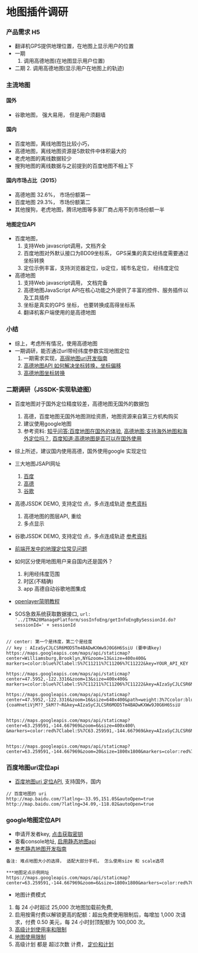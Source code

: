 # 地图插件调研

### 产品需求 H5
- 翻译机GPS提供地理位置，在地图上显示用户的位置
- 一期
	1. 调用高德地图(在地图显示用户位置) 
- 二期
	2. 调用高德地图(显示用户在地图上的轨迹)	
	
### 主流地图

#### 国外
- 谷歌地图， 强大易用， 但是用户须翻墙

#### 国内
- 百度地图，离线地图包比较小巧， 
- 高德地图，离线地图资源是5款软件中体积最大的
- 老虎地图的离线数据较少
- 搜狗地图的离线数据与之前提到的百度地图不相上下

#### 国内市场占比（2015）
- 高德地图 32.6%， 市场份额第一
- 百度地图 29.3%， 市场份额第二
- 其他搜狗，老虎地图，腾讯地图等多家厂商占用不到市场份额一半

#### 地图定位API
- 百度地图，
  1. 支持Web javascript调用，文档齐全
  2. 百度地图对外默认接口为BD09坐标系， GPS采集的真实经纬度需要通过坐标转换
  3. 定位示例丰富，支持浏览器定位，ip定位，城市名定位， 经纬度定位	
- 高德地图
  1. 支持Web javascript调用， 文档完备
  2. 高德地图JavaScript API在核心功能之外提供了丰富的控件、服务插件以及工具插件
  3. 坐标是真实的GPS 坐标， 也要转换成高得坐标系
  4. 翻译机客户端使用的是高德地图


### 小结
- 综上，考虑所有情况，使用高德地图
- 一期调研，能否通过url带经纬度参数实现地图定位
  1. 一期需求实现，[高得地图uri开发指南](http://lbs.amap.com/api/uri-api/guide/mobile-web/point)   	
  2. [高德地图API 如何解决坐标转换，坐标偏移](https://segmentfault.com/a/1190000000498434)
  3. [高德地图坐标转换](https://lbs.amap.com/api/webservice/guide/api/convert)

### 二期调研（JSSDK-实现轨迹图）
- 百度地图对于国外定位精度较差，高德地图无国外的数据包
  1. 高德，百度地图无国外地图测绘资质，地图资源来自第三方机构购买
  2. 建议使用google地图
  3. 参考资料: [知乎问答:百度地图在国外的体验](https://www.zhihu.com/question/28507761), 
    [高德地图:支持海外地图和海外定位吗？](https://lbs.amap.com/faq/top/hot-questions/118),
    [百度知道:高德地图是否可以在国外使用](https://zhidao.baidu.com/question/615877394784101052.html)


- 综上所述，建议国内使用高德，国外使用google 实现定位

- 三大地图JSAPI网址
  1. [百度](http://lbsyun.baidu.com/index.php?title=jspopular/guide/getkey)
  2. [高德](http://lbs.amap.com/api/javascript-api/gettingstarted)
  3. [谷歌](https://developers.google.com/maps/documentation/javascript/tutorial?hl=zh-cn)


- 高德JSSDK DEMO,  支持定位 点，多点连成轨迹 [参考资料](https://lbs.amap.com/api/javascript-api/example/amap-ui-pathsimplifier/simple-demo)
  1. 高德地图的图层API, 重绘
  2. 多点显示
- 谷歌JSSDK DEMO,  支持定位 点，多点连成轨迹 [参考资料](https://segmentfault.com/a/1190000000775915)

- [前端开发中的地理定位常见问题](https://wufenfen.github.io/2017/03/22/%E5%89%8D%E7%AB%AF%E5%BC%80%E5%8F%91%E4%B8%AD%E7%9A%84%E5%9C%B0%E7%90%86%E5%AE%9A%E4%BD%8D%E9%97%AE%E9%A2%98%E5%B0%8F%E6%80%BB%E7%BB%93/)

- 如何区分使用地图用户来自国内还是国外？
  1. 利用经纬度范围 
  2. 时区(不精确)
  3. app 高德自动谷歌地图集成

- [openlayer简明教程](https://segmentfault.com/a/1190000002976484)
- SOS急救系统获取数据接口, `url: '../ITMA20ManagePlatform/sosInfoEng/getInfoEngBySessionId.do?sessionId=' + sessionId`

```

// center: 第一个是纬度，第二个是经度
// key : AIzaSyCJLCSR6MOD5Tm4BADwKXWw9J0G6H6SsiU (要申请key)
https://maps.googleapis.com/maps/api/staticmap?center=Williamsburg,Brooklyn,NY&zoom=13&size=400x400&
markers=color:blue%7Clabel:S%7C11211%7C11206%7C11222&key=YOUR_API_KEY

https://maps.googleapis.com/maps/api/staticmap?center=47.5952,-122.3316&zoom=13&size=400x400&
markers=color:blue%7Clabel:S%7C11211%7C11206%7C11222&key=AIzaSyCJLCSR6MOD5Tm4BADwKXWw9J0G6H6SsiU

https://maps.googleapis.com/maps/api/staticmap?center=47.5952,-122.3316&zoom=16&size=640x400&path=weight:3%7Ccolor:blue%7Cenc:{coaHnetiVjM??_SkM??~R&key=AIzaSyCJLCSR6MOD5Tm4BADwKXWw9J0G6H6SsiU


https://maps.googleapis.com/maps/api/staticmap?center=63.259591,-144.667969&zoom=6&size=400x400\
&markers=color:red%7Clabel:S%7C63.259591,-144.667969&key=AIzaSyCJLCSR6MOD5Tm4BADwKXWw9J0G6H6SsiU


https://maps.googleapis.com/maps/api/staticmap?center=63.259591,-144.667969&zoom=20&size=1800x1800&markers=color:red%7Clabel:S%7C63.259591,-144.667969&key=AIzaSyCJLCSR6MOD5Tm4BADwKXWw9J0G6H6SsiU  
```

### 百度地图uri定位api
- [百度地图uri 定位API](http://lbsyun.baidu.com/index.php?title=uri/api/web), 支持国外，国内
```
// 百度地图的 uri
http://map.baidu.com/?latlng=-33.95,151.05&autoOpen=true
http://map.baidu.com/?latlng=34.09,-118.02&autoOpen=true
```

### google地图定位API
- 申请开发者key, [点击获取密钥](https://developers.google.com/maps/documentation/javascript/get-api-key?hl=zh-cn)
- 查看console地址, [启用静态地图api](https://console.developers.google.com/apis/library?filter=category:maps&project=dotted-howl-207303&folder&hl=zh-cn&organizationId)
- [参考静态地图开发指南](https://developers.google.com/maps/documentation/static-maps/intro)


````
备注: 难点地图大小的选择， 适配大部分手机， 怎么使用size 和 scale选项

***地图定点示例网址
https://maps.googleapis.com/maps/api/staticmap?center=63.259591,-144.667969&zoom=6&size=1800x1800&markers=color:red%7Clabel:S%7C63.259591,-144.667969&key=AIzaSyCJLCSR6MOD5Tm4BADwKXWw9J0G6H6SsiU  
```` 


- 地图计费模式
1. 每 24 小时超过 25,000 次地图加载前免费,
2. 启用按需付费以解锁更高的配额：超出免费使用限制后，每增加 1,000 次请求，付费 0.50 美元，每 24 小时封顶配额为 100,000 次。
3. [高级计划使用率和限制](https://developers.google.com/maps/premium/usage-limits?hl=zh-cn)
4. [地图使用限制](https://developers.google.com/maps/documentation/javascript/usage?hl=zh-cn)
5. 高级计划 都是 超过次数 计费， [定价和计划](https://developers.google.com/maps/pricing-and-plans/?hl=zh-cn)
  


